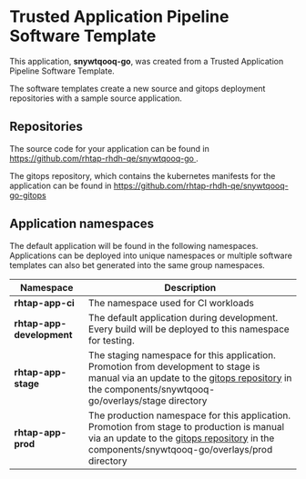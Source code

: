 # Trusted Application Pipeline Software Template

This application, **snywtqooq-go**, was created from a Trusted Application Pipeline Software Template.

The software templates create a new source and gitops deployment repositories with a sample source application. 

## Repositories

The source code for your application can be found in [https://github.com/rhtap-rhdh-qe/snywtqooq-go ](https://github.com/rhtap-rhdh-qe/snywtqooq-go ).
 
The gitops repository, which contains the kubernetes manifests for the application can be found in 
[https://github.com/rhtap-rhdh-qe/snywtqooq-go-gitops ](https://github.com/rhtap-rhdh-qe/snywtqooq-go-gitops ) 

## Application namespaces 

The default application will be found in the following namespaces. Applications can be deployed into unique namespaces or multiple software templates can also bet generated into the same group namespaces.  

|  Namespace   |  Description   |  
| -------- | -------- |
| **rhtap-app-ci** | The namespace used for CI workloads |
| **rhtap-app-development** | The default application during development. Every build will be deployed to this namespace for testing. |
| **rhtap-app-stage** | The staging namespace for this application. Promotion from development to stage is manual via an update to the [gitops repository](https://github.com/rhtap-rhdh-qe/snywtqooq-go-gitops ) in the components/snywtqooq-go/overlays/stage directory |
| **rhtap-app-prod** | The production namespace for this application. Promotion from stage to production is manual via an update to the [gitops repository](https://github.com/rhtap-rhdh-qe/snywtqooq-go-gitops ) in the components/snywtqooq-go/overlays/prod directory |